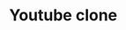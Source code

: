 # Youtube clone

<!-- 1. setup tailwind

   - npm install -D tailwindcss
   - npx tailwindcss init
   - Configure your template paths

   ```
   	content: [
   	"./src/**/*.{html,js,ts,jsx,tsx}",
   	],
   ```

   - Add the Tailwind directives to your CSS

   ```
   @tailwind base;
   @tailwind components;
   @tailwind utilities;
   ```

2. Planning

- Head
- Body
  - Sidebar
    - MenuItems
  - MainContainer
    - ButtonList
    - VideoContainer
      - VedioCard -->

<!--
`HOC` -
function that takes in a component return a component
SMALL MODIFICATION


`SEARCH`
making an api call

`debaouncing` :
    typing slow - each and every keystroke - diff. 200ms - suggestion
    typing fast - skipping some of the events - diff 30ms - no suggestion


`Perfomance`:
- Iphone pro max = 14 letter * 1000 = 140000
- with debouncing 3 API calls * 1000 = 3000


`Show Suggestion for better UX`

`Debouncing` with 200ms
    - if keystroke between 2 key strokes is < 200ms  - DECLINE API CALL
    - > 200MS - Make an api call
-->

<!--

  /***
   *
   * Make an api call after every key press but if the difference
   * between 2 API calls is <200ms
   * decline the API call
   *
   * key = i
   * - render the component
   * - call useEffect()
   * - start timer ==> make an api call after 200 ms
   *
   * key - ip
   * - destroy the component (call useEffect return method)
   * - re-render the component
   * - call useEffect (make an api call)
   * - new* start timer -> (make an api call) after 200 ms
   *
   *
   * setTimeout()200ms - declines
   *
   * change
   * - onchange method
   * - changing the state variable
   * - triggers the reconciliation preocess
   * - render once again
   *
   *
   * NEW* TIMER -> fast typing -> declines the `API` call

Structure cache
 *	time complexity to search in arra B(n)

- time complexity to search in Object B(1) - better
-->

<!--
Search -
  Live api
  caching
  debouncing

LRU CACHE - LEAST RECENTLY USED
RESTRICT THE CACHE OBJETC TO STORE 100 KEYS
REMOVE FROM START

FIFO
LIFO
 -->

<!--
COMMENTS

2 LEVEL DEEP - Basic , Reply
n Level nested commnets

UI + DSA + RECURSION

-->

<!--
  streaming chat


-->

<!--
Live chat

  Web Socket - NO INTERVALS
  API polling - INTERVALS like: 1ms 3sm


  ## HOOKS

1. useState()
2. useEffect()

3. useMemo()

   - increase the performance of the app
   - lets you cache the result of a calculation between re-renders
   - expensive operation

   ```

   ```

4.
5.
 -->
